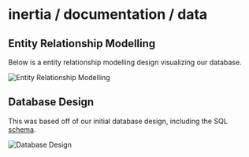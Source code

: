 # inertia / documentation / data

## Entity Relationship Modelling

Below is a entity relationship modelling design visualizing our database.

![Entity Relationship Modelling](https://gitlab.com/sc20aim/inertia/-/raw/main/documentation/data/er-modelling.png)

## Database Design

This was based off of our initial database design, including the SQL [schema](https://gitlab.com/sc20aim/inertia/-/tree/main/documentation/data/database-design.txt).

![Database Design](https://gitlab.com/sc20aim/inertia/-/raw/main/documentation/data/database-design.png)
